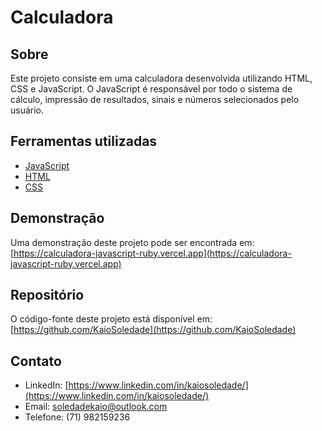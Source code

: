 # Calculadora

## Sobre

Este projeto consiste em uma calculadora desenvolvida utilizando HTML, CSS e JavaScript. O JavaScript é responsável por todo o sistema de cálculo, impressão de resultados, sinais e números selecionados pelo usuário.

## Ferramentas utilizadas

- [JavaScript](https://developer.mozilla.org/pt-BR/docs/Web/JavaScript)
- [HTML](https://developer.mozilla.org/pt-BR/docs/Web/HTML)
- [CSS](https://developer.mozilla.org/pt-BR/docs/Web/CSS)

## Demonstração

Uma demonstração deste projeto pode ser encontrada em: [https://calculadora-javascript-ruby.vercel.app](https://calculadora-javascript-ruby.vercel.app)

## Repositório

O código-fonte deste projeto está disponível em: [https://github.com/KaioSoledade](https://github.com/KaioSoledade)

## Contato

- LinkedIn: [https://www.linkedin.com/in/kaiosoledade/](https://www.linkedin.com/in/kaiosoledade/)
- Email: soledadekaio@outlook.com
- Telefone: (71) 982159236